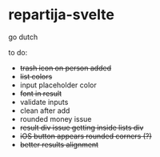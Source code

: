 # repartija-svelte
go dutch 

to do:
- ~~trash icon on person added~~
- ~~list colors~~
- input placeholder color
- ~~font in result~~
- validate inputs
- clean after add
- rounded money issue
- ~~result div issue getting inside lists div~~
- ~~iOS button appears rounded corners (?)~~
- ~~better results alignment~~